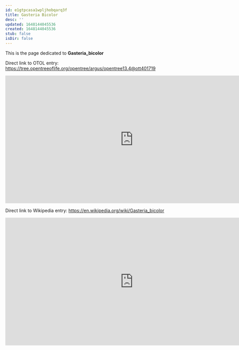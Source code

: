 ```yaml
---
id: e1gtpcasa1wpljhobqarq3f
title: Gasteria Bicolor
desc: ''
updated: 1648144045536
created: 1648144045536
stub: false
isDir: false
---
```

This is the page dedicated to **Gasteria_bicolor**


Direct link to OTOL entry: https://tree.opentreeoflife.org/opentree/argus/opentree13.4@ott401719



<html>
    <body>
    <iframe src="https://tree.opentreeoflife.org/opentree/argus/opentree13.4@ott401719"
    width="800" height="400" frameborder="0" allowfullscreen> </iframe>
    </body>
</html>
    


Direct link to Wikipedia entry: https://en.wikipedia.org/wiki/Gasteria_bicolor



<html>
    <body>
    <iframe src="https://en.wikipedia.org/wiki/Gasteria_bicolor"
    width="800" height="400" frameborder="0" allowfullscreen> </iframe>
    </body>
</html>
    
